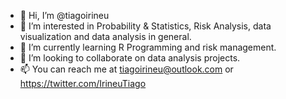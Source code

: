 - 👋 Hi, I’m @tiagoirineu
- 👀 I’m interested in Probability & Statistics, Risk Analysis, data visualization and data analysis in general.
- 🌱 I’m currently learning R Programming and risk management.
- 💞️ I’m looking to collaborate on data analysis projects.
- 📫 You can reach me at tiagoirineu@outlook.com or https://twitter.com/IrineuTiago

<!---
tiagoirineu/tiagoirineu is a ✨ special ✨ repository because its `README.md` (this file) appears on your GitHub profile.
You can click the Preview link to take a look at your changes.
--->
